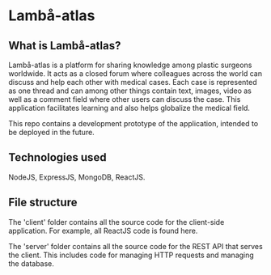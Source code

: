 # Lambå-atlas

## What is Lambå-atlas?
Lambå-atlas is a platform for sharing knowledge among plastic surgeons worldwide. It acts as a closed forum where colleagues across the world can discuss and help each other with medical cases. Each case is represented as one thread and can among other things contain text, images, video as well as a comment field where other users can discuss the case. This application facilitates learning and also helps globalize the medical field.

This repo contains a development prototype of the application, intended to be deployed in the future.

## Technologies used
NodeJS, ExpressJS, MongoDB, ReactJS.

## File structure
The 'client' folder contains all the source code for the client-side application. For example, all ReactJS code is found here.

The 'server' folder contains all the source code for the REST API that serves the client. This includes code for managing HTTP requests and managing the database.
